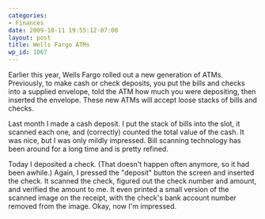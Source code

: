 ```yaml
---
categories:
- Finances
date: 2009-10-11 19:55:12-07:00
layout: post
title: Wells Fargo ATMs
wp_id: 1067
---
```

Earlier this year, Wells Fargo rolled out a new generation of ATMs. Previously, to make cash or check deposits, you put the bills and checks into a supplied envelope, told the ATM how much you were depositing, then inserted the envelope. These new ATMs will accept loose stacks of bills and checks.

Last month I made a cash deposit. I put the stack of bills into the slot, it scanned each one, and (correctly) counted the total value of the cash. It was nice, but I was only mildly impressed. Bill scanning technology has been around for a long time and is pretty refined.

Today I deposited a check. (That doesn't happen often anymore, so it had been awhile.) Again, I pressed the "deposit" button the screen and inserted the check. It scanned the check, figured out the check number and amount, and verified the amount to me. It even printed a small version of the scanned image on the receipt, with the check's bank account number removed from the image. Okay, now I'm impressed.
